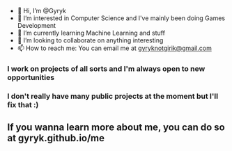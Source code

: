 - 👋 Hi, I’m @Gyryk
- 👀 I’m interested in Computer Science and I've mainly been doing Games Development
- 🌱 I’m currently learning Machine Learning and stuff
- 💞️ I’m looking to collaborate on anything interesting
- 📫 How to reach me: You can email me at gyryknotgirik@gmail.com

### I work on projects of all sorts and I'm always open to new opportunities  
### I don't really have many public projects at the moment but I'll fix that :)

## If you wanna learn more about me, you can do so at gyryk.github.io/me
